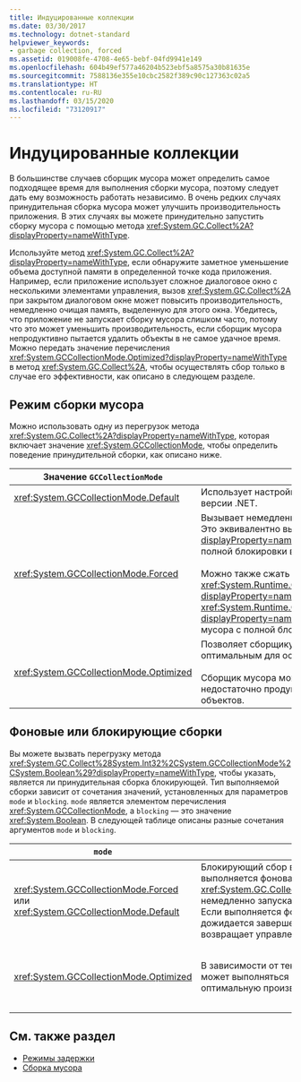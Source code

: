 ```yaml
---
title: Индуцированные коллекции
ms.date: 03/30/2017
ms.technology: dotnet-standard
helpviewer_keywords:
- garbage collection, forced
ms.assetid: 019008fe-4708-4e65-bebf-04fd9941e149
ms.openlocfilehash: 604b49ef577a46204b523ebf5a8575a30b81635e
ms.sourcegitcommit: 7588136e355e10cbc2582f389c90c127363c02a5
ms.translationtype: HT
ms.contentlocale: ru-RU
ms.lasthandoff: 03/15/2020
ms.locfileid: "73120917"
---
```

# <a name="induced-collections"></a>Индуцированные коллекции
В большинстве случаев сборщик мусора может определить самое подходящее время для выполнения сборки мусора, поэтому следует дать ему возможность работать независимо. В очень редких случаях принудительная сборка мусора может улучшить производительность приложения. В этих случаях вы можете принудительно запустить сборку мусора с помощью метода <xref:System.GC.Collect%2A?displayProperty=nameWithType>.  
  
 Используйте метод <xref:System.GC.Collect%2A?displayProperty=nameWithType>, если обнаружите заметное уменьшение объема доступной памяти в определенной точке кода приложения. Например, если приложение использует сложное диалоговое окно с несколькими элементами управления, вызов <xref:System.GC.Collect%2A> при закрытом диалоговом окне может повысить производительность, немедленно очищая память, выделенную для этого окна. Убедитесь, что приложение не запускает сборку мусора слишком часто, потому что это может уменьшить производительность, если сборщик мусора непродуктивно пытается удалить объекты в не самое удачное время. Можно передать значение перечисления <xref:System.GCCollectionMode.Optimized?displayProperty=nameWithType> в метод <xref:System.GC.Collect%2A>, чтобы осуществлять сбор только в случае его эффективности, как описано в следующем разделе.  
  
## <a name="gc-collection-mode"></a>Режим сборки мусора  
 Можно использовать одну из перегрузок метода <xref:System.GC.Collect%2A?displayProperty=nameWithType>, которая включает значение <xref:System.GCCollectionMode>, чтобы определить поведение принудительной сборки, как описано ниже.  
  
|Значение `GCCollectionMode`|Описание:|  
|------------------------------|-----------------|  
|<xref:System.GCCollectionMode.Default>|Использует настройку сборки мусора по умолчанию для текущей версии .NET.|  
|<xref:System.GCCollectionMode.Forced>|Вызывает немедленное выполнение принудительной сборки мусора. Это эквивалентно вызову перегрузки метода <xref:System.GC.Collect?displayProperty=nameWithType>. В результате образуется коллекция полной блокировки всех поколений.<br /><br /> Можно также сжать кучу больших объектов, установив для свойства <xref:System.Runtime.GCSettings.LargeObjectHeapCompactionMode%2A?displayProperty=nameWithType> значение <xref:System.Runtime.GCLargeObjectHeapCompactionMode.CompactOnce?displayProperty=nameWithType> перед запуском немедленной сборки мусора с полной блокировкой.|  
|<xref:System.GCCollectionMode.Optimized>|Позволяет сборщику мусора определить, является ли текущий момент оптимальным для освобождения объектов.<br /><br /> Сборщик мусора может определить, что сборка мусора будет недостаточно продуктивна, в этом случае он возвратится без удаления объектов.|  
  
## <a name="background-or-blocking-collections"></a>Фоновые или блокирующие сборки  
 Вы можете вызвать перегрузку метода <xref:System.GC.Collect%28System.Int32%2CSystem.GCCollectionMode%2CSystem.Boolean%29?displayProperty=nameWithType>, чтобы указать, является ли принудительная сборка блокирующей. Тип выполняемой сборки зависит от сочетания значений, установленных для параметров `mode` и `blocking`. `mode` является элементом перечисления <xref:System.GCCollectionMode>, а `blocking` — это значение <xref:System.Boolean>. В следующей таблице описаны разные сочетания аргументов `mode` и `blocking`.  
  
|`mode`|`blocking` = `true`|`blocking` = `false`|  
|------------|--------------------------|---------------------------|  
|<xref:System.GCCollectionMode.Forced> или <xref:System.GCCollectionMode.Default>|Блокирующий сбор выполнится, как только это станет возможным. Если в это время выполняется фоновая сборка и параметр поколения имеет значение 0 или 1, метод <xref:System.GC.Collect%28System.Int32%2CSystem.GCCollectionMode%2CSystem.Boolean%29> немедленно запускает блокирующую сборку и возвращает управление по ее завершении. Если выполняется фоновая сборка и параметр `generation` имеет значение 2, метод дожидается завершения фоновой сборки, активирует блокирующую сборку поколения 2 и возвращает управление.|Сборка выполнится, как только это станет возможным. Метод <xref:System.GC.Collect%28System.Int32%2CSystem.GCCollectionMode%2CSystem.Boolean%29> запрашивает фоновую сборку, но не гарантирует этот режим. В зависимости от обстоятельств может выполняться блокирующая сборка. Если фоновая сборка уже выполняется, метод возвращает управление немедленно.|  
|<xref:System.GCCollectionMode.Optimized>|В зависимости от текущего состояния сборщика мусора и значения параметра `generation` может выполняться блокирующая сборка. Сборщик мусора пытается обеспечить оптимальную производительность.|Сборка может быть выполнена в зависимости от состояния сборщика мусора. Метод <xref:System.GC.Collect%28System.Int32%2CSystem.GCCollectionMode%2CSystem.Boolean%29> запрашивает фоновую сборку, но не гарантирует этот режим. В зависимости от обстоятельств может выполняться блокирующая сборка. Сборщик мусора пытается обеспечить оптимальную производительность. Если фоновая сборка уже выполняется, метод возвращает управление немедленно.|  
  
## <a name="see-also"></a>См. также раздел

- [Режимы задержки](../../../docs/standard/garbage-collection/latency.md)
- [Сборка мусора](../../../docs/standard/garbage-collection/index.md)
